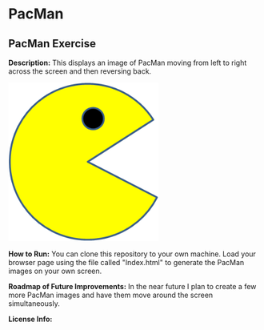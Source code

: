 # PacMan
## PacMan Exercise


**Description:** This displays an image of PacMan moving from left to right across the screen and then reversing back.

<img src= "PacMan1.png" width = '300'/>

**How to Run:**
You can clone this repository to your own machine.  Load your browser page using the file called "Index.html" to generate the PacMan images on your own screen.

**Roadmap of Future Improvements:**
 In the near future I plan to create a few more PacMan images and have them move around the screen simultaneously.
 
**License Info:**

<a href="https://github.com/ReginaGashi/PacMan/blob/main/LICENSE"></a>

